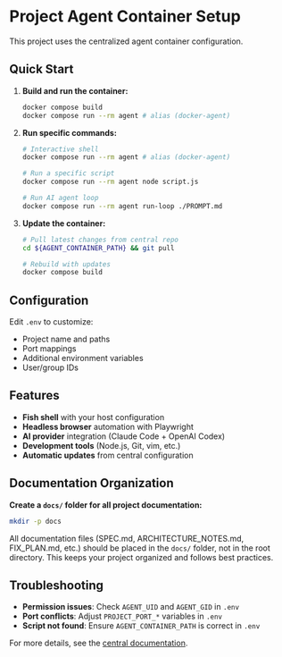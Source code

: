 # Project Agent Container Setup

This project uses the centralized agent container configuration.

## Quick Start

1. **Build and run the container:**
   ```bash
   docker compose build
   docker compose run --rm agent # alias (docker-agent)
   ```

2. **Run specific commands:**
   ```bash
   # Interactive shell
   docker compose run --rm agent # alias (docker-agent)
   
   # Run a specific script
   docker compose run --rm agent node script.js
   
   # Run AI agent loop
   docker compose run --rm agent run-loop ./PROMPT.md
   ```

3. **Update the container:**
   ```bash
   # Pull latest changes from central repo
   cd ${AGENT_CONTAINER_PATH} && git pull
   
   # Rebuild with updates
   docker compose build
   ```

## Configuration

Edit `.env` to customize:
- Project name and paths
- Port mappings
- Additional environment variables
- User/group IDs

## Features

- **Fish shell** with your host configuration
- **Headless browser** automation with Playwright
- **AI provider** integration (Claude Code + OpenAI Codex)
- **Development tools** (Node.js, Git, vim, etc.)
- **Automatic updates** from central configuration

## Documentation Organization

**Create a `docs/` folder for all project documentation:**

```bash
mkdir -p docs
```

All documentation files (SPEC.md, ARCHITECTURE_NOTES.md, FIX_PLAN.md, etc.) should be placed in the `docs/` folder, not in the root directory. This keeps your project organized and follows best practices.

## Troubleshooting

- **Permission issues**: Check `AGENT_UID` and `AGENT_GID` in `.env`
- **Port conflicts**: Adjust `PROJECT_PORT_*` variables in `.env`
- **Script not found**: Ensure `AGENT_CONTAINER_PATH` is correct in `.env`

For more details, see the [central documentation](../../README.md).
